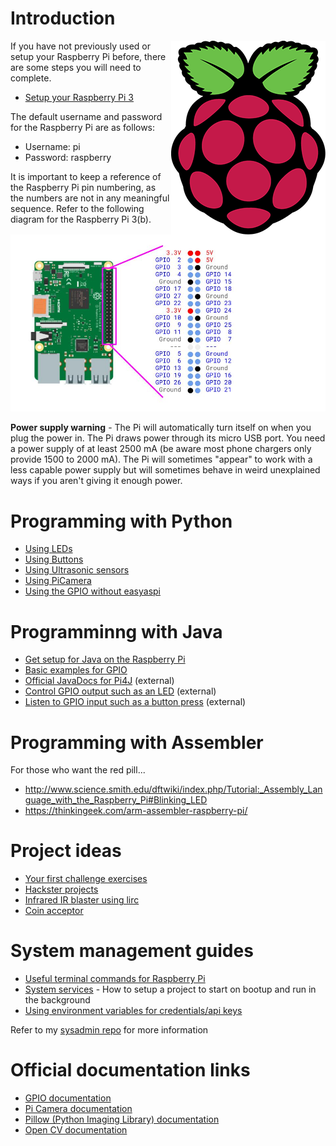 # Introduction

<img src="img/rpi-logo-web.png" style="float:right">

If you have not previously used or setup your Raspberry Pi before, there are some steps you will need to complete.

* [Setup your Raspberry Pi 3](setup.md)

The default username and password for the Raspberry Pi are as follows:

* Username: pi
* Password: raspberry

It is important to keep a reference of the Raspberry Pi pin numbering, as the numbers are not in any meaningful sequence. Refer to the following diagram for the Raspberry Pi 3(b).

![](img/raspberry-pi-3-pinout.jpg)

**Power supply warning** - The Pi will automatically turn itself on when you plug the power in. The Pi draws power through its micro USB port. You need a power supply of at least 2500 mA (be aware most phone chargers only provide 1500 to 2000 mA). The Pi will sometimes "appear" to work with a less capable power supply but will sometimes behave in weird unexplained ways if you aren't giving it enough power.

# Programming with Python

* [Using LEDs](gpio-led.md)
* [Using Buttons](gpio-button.md)
* [Using Ultrasonic sensors](gpio-ultrasonic.md)
* [Using PiCamera](picamera.md)
* [Using the GPIO without easyaspi](gpio.md)

# Programminng with Java

* [Get setup for Java on the Raspberry Pi](java-setup.md)
* [Basic examples for GPIO](java-gpio.md)
* [Official JavaDocs for Pi4J](https://pi4j.com/1.2/apidocs/index.html?com/pi4j/io/gpio/GpioFactory.html)  (external)
* [Control GPIO output such as an LED](https://pi4j.com/1.2/example/control.html) (external)
* [Listen to GPIO input such as a button press](https://pi4j.com/1.2/example/listener.html)  (external)

# Programming with Assembler

For those who want the red pill...

* http://www.science.smith.edu/dftwiki/index.php/Tutorial:_Assembly_Language_with_the_Raspberry_Pi#Blinking_LED
* https://thinkingeek.com/arm-assembler-raspberry-pi/

# Project ideas

* [Your first challenge exercises](challenges.md)
* [Hackster projects](https://www.hackster.io/projects/tags/python)
* [Infrared IR blaster using lirc](project-lirc.md)
* [Coin acceptor](project-coin-acceptor.md)

# System management guides

* [Useful terminal commands for Raspberry Pi](terminal-commands.md)
* [System services](services.md) - How to setup a project to start on bootup and run in the background
* [Using environment variables for credentials/api keys](key-handling.md)

Refer to my [sysadmin repo](https://github.com/paulbaumgarten/sysadmin-notes/) for more information

# Official documentation links

* [GPIO documentation](https://sourceforge.net/p/raspberry-gpio-python/wiki/Home/)
* [Pi Camera documentation](https://picamera.readthedocs.io/en/release-1.13/)
* [Pillow (Python Imaging Library) documentation](https://pillow.readthedocs.io/en/stable/)
* [Open CV documentation](https://opencv-python-tutroals.readthedocs.io/en/latest/py_tutorials/py_tutorials.html)

